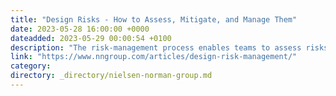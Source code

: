 ```yaml
---
title: "Design Risks - How to Assess, Mitigate, and Manage Them"
date: 2023-05-28 16:00:00 +0000
dateadded: 2023-05-29 00:00:54 +0100
description: "The risk-management process enables teams to assess risks during the design process in order to reduce harm to users and to the organization. Risk mitigation involves systematically reducing the likelihood or the impact of a risk."
link: "https://www.nngroup.com/articles/design-risk-management/"
category:
directory: _directory/nielsen-norman-group.md
---
```

